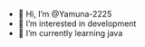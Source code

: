 - 👋 Hi, I’m @Yamuna-2225
- 👀 I’m interested in development
- 🌱 I’m currently learning java 


<!---
Yamuna-2225/Yamuna-2225 is a ✨ special ✨ repository because its `README.md` (this file) appears on your GitHub profile.
You can click the Preview link to take a look at your changes.
--->
